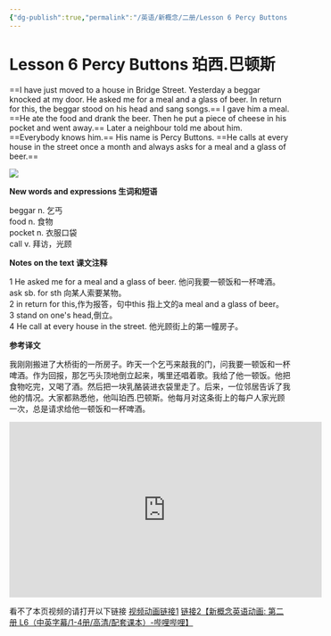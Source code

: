 ```yaml
---
{"dg-publish":true,"permalink":"/英语/新概念/二册/Lesson 6 Percy Buttons 珀西.巴顿斯/课文/","dgPassFrontmatter":true}
---
```


 # Lesson 6 Percy Buttons 珀西.巴顿斯

==I have just moved to a house in Bridge Street. Yesterday a beggar knocked at my door. He asked me for a meal and a glass of beer. In return for this, the beggar stood on his head and sang songs.== I gave him a meal. ==He ate the food and drank the beer. Then he put a piece of cheese in his pocket and went away.== Later a neighbour told me about him. ==Everybody knows him.== His name is Percy Buttons. ==He calls at every house in the street once a month and always asks for a meal and a glass of beer.==  
  
![](https://i.xiao84.com/allimg/150108/1-15010PI411O1.jpg)

**New words and expressions 生词和短语**

beggar n. 乞丐  
food n. 食物  
pocket n. 衣服口袋  
call v. 拜访，光顾

**Notes on the text 课文注释**

1 He asked me for a meal and a glass of beer. 他问我要一顿饭和一杯啤酒。 ask sb. for sth 向某人索要某物。  
2 in return for this,作为报答，句中this 指上文的a meal and a glass of beer。  
3 stand on one's head,倒立。  
4 He call at every house in the street. 他光顾街上的第一幢房子。

**参考译文**

我刚刚搬进了大桥街的一所房子。昨天一个乞丐来敲我的门，问我要一顿饭和一杯啤酒。作为回报，那乞丐头顶地倒立起来，嘴里还唱着歌。我给了他一顿饭。他把食物吃完，又喝了酒。然后把一块乳酪装进衣袋里走了。后来，一位邻居告诉了我他的情况。大家都熟悉他，他叫珀西.巴顿斯。他每月对这条街上的每户人家光顾一次，总是请求给他一顿饭和一杯啤酒。
<iframe src="https://hyrien-my.sharepoint.com/personal/zip_hyrien_onmicrosoft_com/_layouts/15/embed.aspx?UniqueId=aac9a242-bc13-4768-ad12-1474d7d4c35a&embed=%7B%22ust%22%3Atrue%2C%22hv%22%3A%22CopyEmbedCode%22%7D&referrer=StreamWebApp&referrerScenario=EmbedDialog.Create" width="560" height="315" frameborder="0" scrolling="no" allowfullscreen title="新概念2 L6.mp4"></iframe>

看不了本页视频的请打开以下链接
 [视频动画链接1](https://hyrien-my.sharepoint.com/:v:/g/personal/zip_hyrien_onmicrosoft_com/EUKiyaoTvGhHrRIUdNfUw1oBstgkOJhRTgaKplwnLHuPnw?e=a7PJZS)
 [链接2【新概念英语动画: 第二册 L6（中英字幕/1-4册/高清/配套课本）-哔哩哔哩】](https://b23.tv/WeOOAWk)


